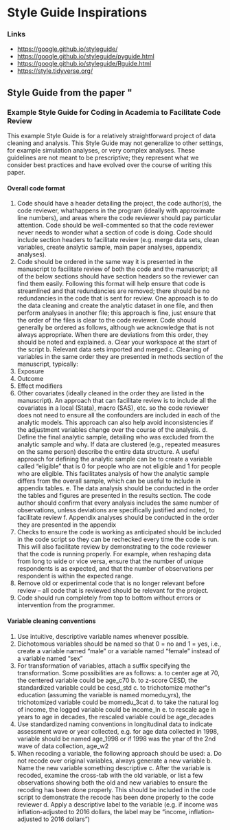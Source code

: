 # Style Guide Inspirations

### Links

* https://google.github.io/styleguide/
* https://google.github.io/styleguide/pyguide.html
* https://google.github.io/styleguide/Rguide.html
* https://style.tidyverse.org/


## Style Guide from the paper "

### Example Style Guide for Coding in Academia to Facilitate Code Review
This example Style Guide is for a relatively straightforward project of data cleaning and analysis. This
Style Guide may not generalize to other settings, for example simulation analyses, or very complex
analyses. These guidelines are not meant to be prescriptive; they represent what we consider best
practices and have evolved over the course of writing this paper.

#### Overall code format

 1. Code should have a header detailing the project, the code author(s), the code reviewer, whathappens in the program (ideally with approximate line numbers), and areas where the code reviewer should pay particular attention. Code should be well-commented so that the code reviewer never needs to wonder what a section of code is doing. Code should include section headers to facilitate review (e.g. merge data sets, clean variables, create analytic sample, main paper analyses, appendix analyses).
 2. Code should be ordered in the same way it is presented in the manuscript to facilitate review of both the code and the manuscript; all of the below sections should have section headers so the reviewer can find them easily. Following this format will help ensure that code is streamlined and that redundancies are removed; there should be no redundancies in the code that is sent for review. One approach is to do the data cleaning and create the analytic dataset in one file, and then perform analyses in another file; this approach is fine, just ensure that the order of the files is clear to the code reviewer. Code should generally be ordered as follows, although we acknowledge that is not always appropriate. When there are deviations from this order, they should be noted and explained.
  a. Clear your workspace at the start of the script
  b. Relevant data sets imported and merged
  c. Cleaning of variables in the same order they are presented in methods section of the manuscript, typically:
   1. Exposure
   2. Outcome
   3. Effect modifiers
   4. Other covariates (ideally cleaned in the order they are listed in the manuscript). An approach that can facilitate review is to include all the covariates in a local (Stata), macro (SAS), etc. so the code reviewer does not need to ensure all the confounders are included in each of the analytic models. This approach can also help avoid inconsistencies if the adjustment variables change over the course of the analysis. 
  d. Define the final analytic sample, detailing who was excluded from the analytic sample and why. If data are clustered (e.g., repeated measures on the same person) describe the entire data structure. A useful approach for defining the analytic sample can be to create a variable called “eligible” that is 0 for people who are not eligible and 1 for people who are eligible. This facilitates analysis of how the analytic sample differs from the overall sample, which can be useful to include in appendix tables. 
  e. The data analysis should be conducted in the order the tables and figures are presented in the results section. The code author should confirm that every analysis includes the same number of observations, unless deviations are specifically justified and noted, to facilitate review
  f. Appendix analyses should be conducted in the order they are presented in the appendix
 3. Checks to ensure the code is working as anticipated should be included in the code script so they can be rechecked every time the code is run. This will also facilitate review by demonstrating to the code reviewer that the code is running properly. For example, when reshaping data from long to wide or vice versa, ensure that the number of unique respondents is as expected, and that the number of observations per respondent is within the expected range.
 4. Remove old or experimental code that is no longer relevant before review – all code that is reviewed should be relevant for the project.
 5. Code should run completely from top to bottom without errors or intervention from the programmer.


#### Variable cleaning conventions

 1. Use intuitive, descriptive variable names whenever possible.
 2. Dichotomous variables should be named so that 0 = no and 1 = yes, i.e., create a variable named “male” or a variable named “female” instead of a variable named “sex”
 3. For transformation of variables, attach a suffix specifying the transformation. Some possibilities are as follows:
   a. to center age at 70, the centered variable could be age_c70
   b. to z-score CESD, the standardized variable could be cesd_std
   c. to trichotomize mother‟s education (assuming the variable is named momedu_yrs), the trichotomized variable could be momedu_3cat
   d. to take the natural log of income, the logged variable could be income_ln
   e. to rescale age in years to age in decades, the rescaled variable could be age_decades
 4. Use standardized naming conventions in longitudinal data to indicate assessment wave or year collected, e.g. for age data collected in 1998, variable should be named age_1998 or if 1998 was the year of the 2nd wave of data collection, age_w2
 5. When recoding a variable, the following approach should be used:
   a. Do not recode over original variables, always generate a new variable
   b. Name the new variable something descriptive
   c. After the variable is recoded, examine the cross-tab with the old variable, or list a few observations showing both the old and new variables to ensure the recoding has been done properly. This should be included in the code script to demonstrate the recode has been done properly to the code reviewer
   d. Apply a descriptive label to the variable (e.g. if income was inflation-adjusted to 2016 dollars, the label may be “income, inflation-adjusted to 2016 dollars”)
